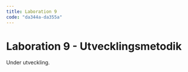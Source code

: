 ```yaml
---
title: Laboration 9
code: "da344a-da355a"
---
```


# Laboration 9 - Utvecklingsmetodik

Under utveckling.